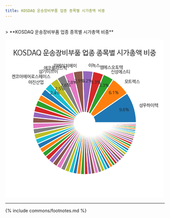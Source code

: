 ```yaml
---
title: KOSDAQ 운송장비부품 업종 종목별 시가총액 비중
---
```

<br>
> **KOSDAQ 운송장비부품 업종 종목별 시가총액 비중<a id="pie"></a>**

![294090](images/kosdaq_업종_운송장비부품_종목.png)

---
{% include commons/footnotes.md %}